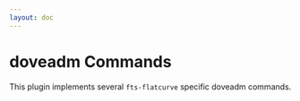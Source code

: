 ```yaml
---
layout: doc
---
```


<script setup>
import { data } from './data/doveadm.data.js'
import DoveadmComponent from './components/DoveadmComponent.vue'
</script>

# doveadm Commands

This plugin implements several `fts-flatcurve` specific doveadm commands.

<template v-for="v in data.doveadm">

## `{{ v.cmd }} {{ v.args }}`

<DoveadmComponent :doveadm="v" />

</template>
